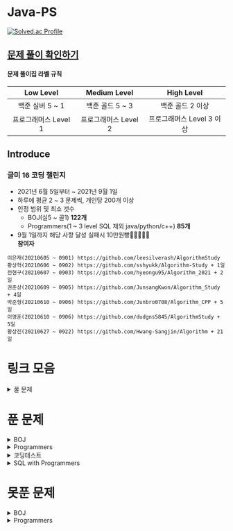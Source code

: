 # Java-PS

[![Solved.ac Profile](http://mazassumnida.wtf/api/v2/generate_badge?boj=dudqja8847)](https://solved.ac/dudqja8847/)  

## [문제 풀이 확인하기](https://github.com/Sinlicon-Valley/Algorithm2021/issues)
#### 문제 풀이집 라벨 규칙
| Low Level | Medium Level | High Level |
|:------:|:------:|:------:|
|백준 실버 5 ~ 1|백준 골드 5 ~ 3|백준 골드 2 이상|
|프로그래머스 Level 1|프로그래머스 Level 2|프로그래머스 Level 3 이상|

## Introduce
### 글미 16 코딩 챌린지
- 2021년 6월 5일부터 ~ 2021년 9월 1일  
- 하루에 평균 2 ~ 3 문제씩, 개인당 200개 이상
- 인정 범위 및 최소 갯수
  - BOJ(실5 ~ 골1) **122개**  
  - Programmers(1 ~ 3 level SQL 제외 java/python/c++) **85개**  
- 9월 1일까지 해당 사항 달성 실패시 10만원빵🤲🤲🤲🤲🤲  
**참여자**  
```이영범(20210605 ~ 0901) https://github.com/Sinlicon-Valley/Algorithm2021  
이은재(20210605 ~ 0901) https://github.com/leesilverash/AlgorithmStudy  
황상혁(20210606 ~ 0902) https://github.com/sshyukk/Algorithm-Study + 1일  
전현구(20210607 ~ 0903) https://github.com/hyeongu95/Algorithm_2021 + 2일  
권준상(20210609 ~ 0905) https://github.com/JunsangKwon/Algorithm_Study + 4일  
박준형(20210610 ~ 0906) https://github.com/Junbro0708/Algorithm_CPP + 5일  
이영훈(20210610 ~ 0906) https://github.com/dudgns5845/AlgorithmStudy + 5일  
황상진(20210627 ~ 0922) https://github.com/Hwang-Sangjin/Algorithm + 21일  
```

# 링크 모음
<details>
    <summary>꿀 문제</summary>
    문제추천 https://github.com/tony9402/baekjoon/blob/main/picked.md
</details>

# 푼 문제
<details>
    <summary>BOJ</summary>

| 문제 | 제목 | 유형 | 비고 |
|:------:|:------:|:------:|:------:|
|BOJ 1003|피보나치 함수|DP|⁉|
|BOJ 1010|다리 놓기|DP||
|BOJ 1026|보물|Sorting||
|BOJ 1051|숫자 정사각형|Implement, Brute Force||
|BOJ 1094|막대기|Binary Search||
|BOJ 1158|요세푸스 문제|Queue||
|BOJ 1197|최소 스패닝 트리|MST, Kruskal, Union Find||
|BOJ 1292|쉽게 푸는 문제|Implement||
|BOJ 1300|K번째 수|Binary Search||
|BOJ 1302|베스트셀러|Hash Set & Map||
|BOJ 1389|케빈 베이컨의 6단계 법칙|Floyd Warshall, BFS||
|BOJ 1406|에디터|Stack||
|BOJ 1439|뒤집개|Greedy||
|BOJ 1461|도서관|Greedy||
|BOJ 1463|뒤집개|DP|💦|
|BOJ 1475|방번호|Implement||
|BOJ 1620|나는야 포켓몬 마스터 이다솜|HashMap||
|BOJ 1655|가운데를 말해요|Priority Queue||
|BOJ 1697|숨바꼭질|BFS||
|BOJ 1744|수 묶기|Greedy||
|BOJ 1753|최단경로|Dijkstra, Priority Queue||
|BOJ 1759|암호 만들기|Combination, Backtracking||
|BOJ 1874|스택 수열|Stack||
|BOJ 1904|01타일|DP||
|BOJ 1916|최소비용 구하기|Dijkstra, Priority Queue||
|BOJ 1920|수 찾기|Binary Search||
|BOJ 1926|그림|BFS||
|BOJ 1927|최소 힙|Priority Queue||
|BOJ 1931|회의실 배정|Greedy||
|BOJ 1946|신입사원|Greedy||
|BOJ 1966|프린터 Queue|Queue, Priority Queue||
|BOJ 1976|여행가자|Graph, BFS||
|BOJ 1987|알파벳|DFS||
|BOJ 2109|순회강연|Greedy||
|BOJ 2164|카드 2|Queue||
|BOJ 2174|로봇 시뮬레이션|Simulation||
|BOJ 2212|센서|Greedy||
|BOJ 2407|조합|Combination, DP||
|BOJ 2457|공주님의 정원|Greedy|💦|
|BOJ 2493|탑|Stack||
|BOJ 2563|색종이|Implement||
|BOJ 2577|숫자의 개수|String||
|BOJ 2578|빙고|Implement||
|BOJ 2583|영역 구하기|BFS||
|BOJ 2609|최대공약수와 최소공배수|Math, Number Theory||
|BOJ 2644|촌수계산|BFS||
|BOJ 2696|중앙값 구하기|Priority Queue||
|BOJ 2776|암기왕|Hash Set & Map||
|BOJ 2799|블라인드|Implement||
|BOJ 2839|설탕배달|DP||
|BOJ 2847|게임을 만든 동준이|Greedy||
|BOJ 2947|나무조각|Simulation||
|BOJ 2960|에라토스테네스의 체|Implement||
|BOJ 3055|탈출|BFS||
|BOJ 3190|뱀|Implement||
|BOJ 3425|고스택|Implement, Stack||
|BOJ 4179|불!|BFS||
|BOJ 4358|생태학|Hash Set & Map||
|BOJ 4796|캠핑|Greedy||
|BOJ 4963|섬의 개수|BFS||
|BOJ 5397|키로거|Stack||
|BOJ 5430|AC|Implement||
|BOJ 5567|결혼식|Implement, Graph Search, BFS||
|BOJ 6593|상범 빌딩|Graph, BFS||
|BOJ 6603|로또|Combination, Backtracking||
|BOJ 7576|토마토|BFS||
|BOJ 7562|나이트의 이동|BFS||
|BOJ 7785|회사에 있는 사람|HashSet||
|BOJ 8979|올림픽|Implement||
|BOJ 9184|신나는 함수 실행|DP||
|BOJ 9461|파도반 수열|DP||
|BOJ 9625|BABBA|DP||
|BOJ 9663|N-Queen|Backtracking|💦|
|BOJ 9935|문자열 폭발|String, Stack||
|BOJ 10026|적록색약|BFS||
|BOJ 10157|자리배정|Implement||
|BOJ 10807|개수 세기|Implement||
|BOJ 10814|나이순 Sorting|Sorting||
|BOJ 10816|숫자 카드2|HashMap||
|BOJ 10828|Stack|Stack||
|BOJ 10845|Queue|Queue||
|BOJ 10972|다음 순열|Permutation||
|BOJ 10973|이전 순열|Permutation||
|BOJ 11047|동전 0|Greedy||
|BOJ 11279|최대 힙|Priority Queue||
|BOJ 11286|절댓값 힙|Priority Queue||
|BOJ 11399|ATM|Greedy||
|BOJ 11403|경로 찾기|Floyd Warshall||
|BOJ 11404|플로이드|Floyd Warshall||
|BOJ 11501|주식|Greedy||
|BOJ 11650|좌표 정렬하기|Sorting||
|BOJ 11651|좌표 정렬하기2|Sorting||
|BOJ 11724|연결 요소의 개수|BFS||
|BOJ 11866|요세푸스 문제 0|Queue||
|BOJ 13164|행복 유치원|Greedy||
|BOJ 13305|주유소|Greedy|💦|
|BOJ 13335|트럭|Implement, Simulation||
|BOJ 13414|수강신청|Hash Set & Map||
|BOJ 14500|테트로미노|Brute Force, Implement||
|BOJ 14503|로봇 청소기|Implement, Simulation||
|BOJ 14719|빗물|Implement, Simulation||
|BOJ 14923|미로탈출|BFS, Graph||
|BOJ 14940|쉬운 최단거리|Graph, BFS||
|BOJ 15649|N과 M(1)|Backtracking||
|BOJ 15650|N과 M(2)|Backtracking||
|BOJ 15651|N과 M(3)|Backtracking||
|BOJ 15652|N과 M(4)|Backtracking||
|BOJ 15654|N과 M(5)|Backtracking||
|BOJ 15655|N과 M(6)|Backtracking||
|BOJ 15656|N과 M(7)|Backtracking||
|BOJ 15657|N과 M(8)|Backtracking||
|BOJ 15663|N과 M(9)|Backtracking||
|BOJ 15664|N과 M(10)|Backtracking||
|BOJ 15665|N과 M(11)|Backtracking||
|BOJ 15666|N과 M(12)|Backtracking||
|BOJ 15686|치킨 배달|Implement|👍|
|BOJ 15903|카드 합체 놀이|Greedy, Priority Queue||
|BOJ 11652|카드|Brute Force||
|BOJ 17219|비밀번호 찾기|HashMap||
|BOJ 17298|오큰수|Stack|💦|
|BOJ 17478|재귀함수가 뭔가요?|Recursion, Implement||
|BOJ 18352|특정 거리의 도시 찾기|Dijkstra, BFS||
|BOJ 18405|경쟁적 점염|Implement, BFS, Graph||

</details>

<details>
    <summary>Programmers</summary>

| 문제 | 제목 | 유형 | 비고 |
|:------:|:------:|:------:|:------:|
|Programmers|기능 개발|Stack, Queue||
|Programmers|다리를 지나는 트럭|Queue||
|Programmers|프린터|Queue||
|Programmers|주식가격|Stack, Queue||
|Programmers|K번째 수|Sorting||
|Programmers|포켓몬|HashSet||
|Programmers|크레인 인형뽑기 게임|Stack, Implement|2019 카카오 개발자 겨울 인턴십|
|Programmers|신규 아이디 추천|String, Implement|2021 KAKAO BLIND RECRUITMENT|
|Programmers|완주하지 못한 선수|HashMap||
|Programmers|가운데 글자 가져오기|String||
|Programmers|키패드 누르기|Implement|2020 카카오 인턴십|
|Programmers|모의고사|Brute Force, Implement||
|Programmers|로또의 최고 순위와 최저 순위|Implement|2021 Dev-Matching: 웹 백엔드 개발자(상반기)|
|Programmers|내적|Implement|월간 코드 챌린지 시즌1|
|Programmers|실패율|Implement, Sorting|2019 KAKAO BLIND RECRUITMENT|
|Programmers|2016|Implement||
|Programmers|두 개 뽑아서 더하기|HashSet|월간 코드 챌린지 시즌1|
|Programmers|비밀지도|Implement|2018 KAKAO BLIND RECRUITMENT|
|Programmers|진법 뒤집기|Implement|월간 코드 챌린지 시즌 1|
|Programmers|음양 더하기|Implement|월간 코드 챌린지 시즌 2|
|Programmers|예산|Greedy|Summer/Winter Coding(~2018)|
|Programmers|체육복|Greedy||
|Programmers|약수의 개수와 덧셈|Implement|월간 코드 챌린지 시즌 2|
|Programmers|같은 숫자는 싫어|Implement||
|Programmers|하샤드 수|Implement||
|Programmers|나누어 떨어지는 숮자 배열|Implement||
|Programmers|두 정수 사이의 합|Implement||
|Programmers|오픈채팅방|HashMap, Implement|2019 KAKAO BLIND RECRUITMENT|
|Programmers|다트게임|String, Implement|2018 KAKAO BLIND RECRUITMENT|
|Programmers|서울에서 김서방 찾기|Implement||
|Programmers|String 내 p와 y의 개수|Implement||
|Programmers|수박수박수박수박수박수?|Implement||
|Programmers|문자열을 정수로 바꾸기|Implement||
|Programmers|이상한 문자 만들기|Implement||
|Programmers|직사각형 별찍기|Implement||
|Programmers|콜라츠 추측|Implement||
|Programmers|x만큼 간격이 있는 n개의 숫자|Implement||
|Programmers|짝수와 홀수|Implement||
|Programmers|행렬의 덧셈|Implement||
|Programmers|평균 구하기|Implement||
|Programmers|정수 제곱근 판별|Implement||
|Programmers|더 맵게|Priority Queue||
|Programmers|게임 맵 최단거리|BFS|찾아라 프로그래밍 마에스터|
|Programmers|프린터|Queue, Implement||
|Programmers|카카오프렌즈 컬러링북|BFS|2017 카카오코드 예선|
|Programmers|프렌즈4블록|Implement, Brute Force|2018 KAKAO BLIND RECRUITMENT|
|Programmers|올바른 괄호|Stack||
|Programmers|땅따먹기|DP||
|Programmers|타겟 넘버|DFS||
|Programmers|카펫|Brute Force, Implement||
|Programmers|가장 큰 수|Greedy, Implement|
|Programmers|전화번호 목록|Hash||
|Programmers|네트워크|BFS, Graph||
|Programmers|짝지어 제거하기|Stack|2017 팁스타운|
|Programmers|메뉴 리뉴얼|HashMap, Combination|2021 KAKAO BLIND RECRUITMENT|
|Programmers|124 나라의 숫자|Implement||
|Programmers|JadenCase 문자열 만들기|Implement||
|Programmers|큰 수 만들기|Implement||
|Programmers|배달|Dijkstra, BFS|Summer/Winter Coding(~2018)|
|Programmers|파일명 정렬|String, Implement|2018 KAKAO BLIND RECRUITMENT|
|Programmers|2개 이하로 다른 비트|String, Implement|월간 코드 챌린지 시즌2|
|Programmers|부족한 금액 계산하기|Implement|위클리 챌린지 1주차|
|Programmers|최솟값 만들기|Implement||
|Programmers|정수 내림차순으로 배치하기|Implement||
|Programmers|최댓값과 최솟값|Implement||
|Programmers|N개의 최소공배수|Math, Number Theory||
|Programmers|최대공약수와 최소공배수|Math, Number Theory||
|Programmers|약수의 합|Math, Number Theory||
|Programmers|소수 찾기|Math, Number Theory||
|Programmers|문자열 내 마음대로 정렬하기|Implement||
|Programmers|숫자 문자열과 영단어|Implement, String||
|Programmers|문자열 내림차순으로 배치하기|Implement, String||
|Programmers|시저암호|Implement||
|Programmers|상호평가|Implement|위클리 챌린지 2주차|
|Programmers|직업군 추천하기|Implement|위클리 챌린지 4주차|
|Programmers|영어 끝말잇기|Hash Set & Map|Summer/Winter Coding(~2018)|
|Programmers|광고 삽입|Simulation|2021 KAKAO BLIND RECRUITMENT|
|Programmers|방문 길이|Simulation|Summer/Winter Coding(~2018)|
|Programmers|문자열 압축|String, Implement|2020 KAKAO BLIND RECRUITMENT|
|Programmers|입실 퇴실|Simulation|위클리 챌린지 7주차|
|Programmers|순위 검색|Bit Masking|2021 KAKAO BLIND RECRUITMENT|
|Programmers|최소 직사각형|Implement|위클리 챌린지 8주차|
|Programmers|복서 정렬하기|Implement|위클리 챌린지 6주차|
|Programmers|모음사전|DP|위클리 챌린지 8주차|
|Programmers|피로도|DFS|위클리 챌린지 12주차|

</details>

<details>
    <summary>코딩테스트</summary>

| 문제 | 제목 | 유형 | 비고 |
|:------:|:------:|:------:|:------:|
|N**|Merge & Branch|Implement||
|N**|공격준비|Greedy||
|N**|갈등|Permutation||

</details>

<details>
    <summary>SQL with Programmers</summary>

| 문제 | 제목 | 유형 | 비고 |
|:------:|:------:|:------:|:------:|
|Programmers|모든 레코드 조회하기|SELECT||
|Programmers|역순 정렬하기|SELECT, ORDER BY DESC||

</details>

# 못푼 문제

<details>
    <summary>BOJ</summary>

| 문제 | 제목 | 유형 | 비고 |
|:------:|:------:|:------:|:------:|
|BOJ 1359|복권|Bit Masking||
|BOJ 2468|안전영역|BFS||
|BOJ 15683|감시|Simulation||

</details>
<details>
    <summary>Programmers</summary>

<!-- summary 아래 한칸 공백 두고 내용 삽입 -->

</details>


